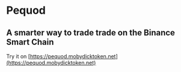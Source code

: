 # Pequod

## A smarter way to trade trade on the Binance Smart Chain

Try it on [https://pequod.mobydicktoken.net](https://pequod.mobydicktoken.net)
